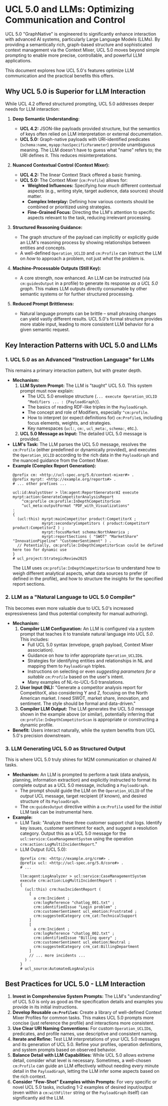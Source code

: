 # UCL 5.0 and LLMs: Optimizing Communication and Control

UCL 5.0 "GraphNative" is engineered to significantly enhance interaction with advanced AI systems, particularly Large Language Models (LLMs). By providing a semantically rich, graph-based structure and sophisticated context management via the Context Mixer, UCL 5.0 moves beyond simple prompting to enable more precise, controllable, and powerful LLM applications.

This document explores how UCL 5.0's features optimize LLM communication and the practical benefits this offers.

## Why UCL 5.0 is Superior for LLM Interaction

While UCL 4.2 offered structured prompting, UCL 5.0 addresses deeper needs for LLM interaction:

1.  **Deep Semantic Understanding:**
    *   **UCL 4.2:** JSON-like payloads provided structure, but the semantics of keys often relied on LLM interpretation or external documentation.
    *   **UCL 5.0:** Graph-native payloads with URI-identified predicates (`schema:name`, `myapp:hasSpecificParameter`) provide unambiguous meaning. The LLM doesn't have to guess what "name" refers to; the URI defines it. This reduces misinterpretations.

2.  **Nuanced Contextual Control (Context Mixer):**
    *   **UCL 4.2:** The linear Context Stack offered a basic framing.
    *   **UCL 5.0:** The Context Mixer (`cm:Profile`) allows for:
        *   **Weighted Influences:** Specifying *how much* different contextual aspects (e.g., writing style, target audience, data sources) should matter.
        *   **Complex Interplay:** Defining how various contexts should be combined or prioritized using strategies.
        *   **Fine-Grained Focus:** Directing the LLM's attention to specific aspects relevant to the task, reducing irrelevant processing.

3.  **Structured Reasoning Guidance:**
    *   The graph structure of the payload can implicitly or explicitly guide an LLM's reasoning process by showing relationships between entities and concepts.
    *   A well-defined `Operation_UCLID` and `cm:Profile` can instruct the LLM on *how* to approach a problem, not just *what* the problem is.

4.  **Machine-Processable Outputs (Still Key):**
    *   A core strength, now enhanced. An LLM can be instructed (via `cm:guidesOutput` in a profile) to generate its response *as a UCL 5.0 graph*. This makes LLM outputs directly consumable by other semantic systems or for further structured processing.

5.  **Reduced Prompt Brittleness:**
    *   Natural language prompts can be brittle – small phrasing changes can yield vastly different results. UCL 5.0's formal structure provides more stable input, leading to more consistent LLM behavior for a given semantic request.

## Key Interaction Patterns with UCL 5.0 and LLMs

### 1. UCL 5.0 as an Advanced "Instruction Language" for LLMs

This remains a primary interaction pattern, but with greater depth.

*   **Mechanism:**
    1.  **LLM System Prompt:** The LLM is "taught" UCL 5.0. This system prompt must now explain:
        *   The UCL 5.0 envelope structure (`... execute Operation_UCLID ^Modifiers ... : {PayloadGraph}`).
        *   The basics of reading RDF-like triples in the `PayloadGraph`.
        *   The concept and role of Modifiers, especially `^cm:profile`.
        *   How to interpret (or expect definitions for) `cm:Profile`s, including focus elements, weights, and strategies.
        *   Key namespaces (`ucl:`, `cm:`, `ucl_meta:`, `schema:`, etc.).
    2.  **UCL 5.0 Message as Input:** The detailed UCL 5.0 message is provided.
*   **LLM's Task:** The LLM parses the UCL 5.0 message, resolves the `cm:Profile` (either predefined or dynamically provided), and executes the `Operation_UCLID` according to the rich data in the `PayloadGraph` and the nuanced guidance from the Context Mixer.
*   **Example (Complex Report Generation):**
    ```ucl
    @prefix cm: <http://ucl-spec.org/5.0/context-mixer#> .
    @prefix myrpt: <http://example.org/reports#> .
    # ... other prefixes ...

    ucl:id:AnalystUser > llm:agent:ReportGeneratorAI execute myrpt:action:GenerateCompetitorAnalysisReport
        ^cm:profile cm:profile:InDepthCompetitorScan
        ^ucl_meta:outputFormat "PDF_with_Visualizations"
    :
    {
      (ucl:this) myrpt:mainCompetitor product:CompetitorX ;
                 myrpt:secondaryCompetitors ( product:CompetitorY product:CompetitorZ ) ;
                 myrpt:focusMarket schema:NorthAmerica ;
                 myrpt:reportSections ( "SWOT" "MarketShare" "InnovationPipeline" "CustomerSentiment" ) .
      // Potentially, cm:profile:InDepthCompetitorScan could be defined here too for dynamic use
    }
    # ucl_project:StrategicReview2025
    ```
    The LLM uses `cm:profile:InDepthCompetitorScan` to understand how to weigh different analytical aspects, what data sources to prefer (if defined in the profile), and how to structure the insights for the specified report sections.

### 2. LLM as a "Natural Language to UCL 5.0 Compiler"

This becomes even more valuable due to UCL 5.0's increased expressiveness (and thus potential complexity for manual authoring).

*   **Mechanism:**
    1.  **Compiler LLM Configuration:** An LLM is configured via a system prompt that teaches it to translate natural language into UCL *5.0*. This includes:
        *   Full UCL 5.0 syntax (envelope, graph payload, Context Mixer association).
        *   Guidance on how to infer appropriate `Operation_UCLID`s.
        *   Strategies for identifying entities and relationships in NL and mapping them to `PayloadGraph` triples.
        *   Instructions on selecting or even *suggesting parameters for a suitable `cm:Profile`* based on the user's intent.
        *   Many examples of NL-to-UCL-5.0 translations.
    2.  **User Input (NL):** "Generate a competitor analysis report for CompetitorX, also considering Y and Z, focusing on the North American market. I need SWOT, market share, innovation, and sentiment. The style should be formal and data-driven."
    3.  **Compiler LLM Output:** The LLM generates the UCL 5.0 message shown in the example above (or similar), potentially inferring that `cm:profile:InDepthCompetitorScan` is appropriate or constructing a dynamic profile.
*   **Benefit:** Users interact naturally, while the system benefits from UCL 5.0's precision downstream.

### 3. LLM Generating UCL 5.0 as Structured Output

This is where UCL 5.0 truly shines for M2M communication or chained AI tasks.

*   **Mechanism:** An LLM is prompted to perform a task (data analysis, planning, information extraction) and explicitly instructed to format its complete output as a UCL 5.0 message, including a `PayloadGraph`.
    *   The prompt should guide the LLM on the `Operation_UCLID` of the *output* UCL message, target recipient (if known), and desired structure of its `PayloadGraph`.
    *   The `cm:guidesOutput` directive within a `cm:Profile` used for the *initial* LLM task can be instrumental here.
*   **Example:**
    *   LLM Task: "Analyze these three customer support chat logs. Identify key issues, customer sentiment for each, and suggest a resolution category. Output this as a UCL 5.0 message for the `ucl:service:CaseManagementSystem` using the operation `crm:action:LogMultiIncidentReport`."
    *   LLM Output (UCL 5.0):
        ```ucl
        @prefix crm: <http://example.org/crm#> .
        @prefix ucl: <http://ucl-spec.org/5.0/core#> .
        # ...

        llm:agent:LogAnalyzer > ucl:service:CaseManagementSystem execute crm:action:LogMultiIncidentReport :
        {
          (ucl:this) crm:hasIncidentReport (
            [
              a crm:Incident ;
              crm:logReference "chatlog_001.txt" ;
              crm:identifiedIssue "Login problem" ;
              crm:customerSentiment ucl_emotion:Frustrated ;
              crm:suggestedCategory crm_cat:TechnicalSupport
            ]
            [
              a crm:Incident ;
              crm:logReference "chatlog_002.txt" ;
              crm:identifiedIssue "Billing query" ;
              crm:customerSentiment ucl_emotion:Neutral ;
              crm:suggestedCategory crm_cat:BillingDepartment
            ]
            // ... more incidents ...
          ) .
        }
        # ucl_source:AutomatedLogAnalysis
        ```

## Best Practices for UCL 5.0 - LLM Interaction

1.  **Invest in Comprehensive System Prompts:** The LLM's "understanding" of UCL 5.0 is only as good as the specification details and examples you provide in its initial instructions.
2.  **Develop Reusable `cm:Profile`s:** Create a library of well-defined Context Mixer Profiles for common tasks. This makes UCL 5.0 prompts more concise (just reference the profile) and interactions more consistent.
3.  **Use Clear URI Naming Conventions:** For custom `Operation_UCLID`s, predicates, and profile names, use descriptive and consistent naming.
4.  **Iterate and Refine:** Test LLM interpretations of your UCL 5.0 messages and its generation of UCL 5.0. Refine your profiles, operation definitions, and system prompts based on observed behavior.
5.  **Balance Detail with LLM Capabilities:** While UCL 5.0 allows extreme detail, consider what level is necessary. Sometimes, a well-chosen `cm:Profile` can guide an LLM effectively without needing every minute detail in the `PayloadGraph`, letting the LLM infer some aspects based on the rich context.
6.  **Consider "Few-Shot" Examples within Prompts:** For very specific or novel UCL 5.0 tasks, including 1-2 examples of desired input/output (even within a `cm:withFilter` string or the `PayloadGraph` itself) can significantly aid the LLM.

